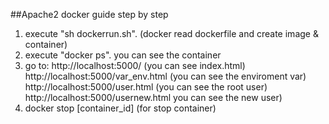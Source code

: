 ##Apache2 docker guide step by step

1. execute "sh dockerrun.sh". (docker read dockerfile and create image & container)
2. execute "docker ps". you can see the container 
3. go to:
    http://localhost:5000/  (you can see index.html)
    http://localhost:5000/var_env.html (you can see the enviroment var)
    http://localhost:5000/user.html  (you can see the root user)
    http://localhost:5000/usernew.html you can see the new user)
4. docker stop [container_id]  (for stop container)